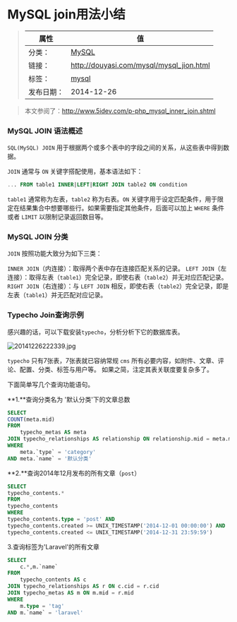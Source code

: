 # MySQL join用法小结

>|  属性  |  值  |
>| ----- | ----- |
>| 分类： | [MySQL](http://douyasi.com/category/mysql/) |
>| 链接： | http://douyasi.com/mysql/mysql_jion.html |
>| 标签： | [mysql](http://douyasi.com/tag/mysql)  |
>| 发布日期： | 2014-12-26 |

>    本文参阅了：http://www.5idev.com/p-php_mysql_inner_join.shtml

### MySQL JOIN 语法概述

`SQL(MySQL) JOIN` 用于根据两个或多个表中的字段之间的关系，从这些表中得到数据。

`JOIN` 通常与 `ON` 关键字搭配使用，基本语法如下：

```sql
... FROM table1 INNER|LEFT|RIGHT JOIN table2 ON condition
```

`table1` 通常称为左表，`table2` 称为右表。`ON` 关键字用于设定匹配条件，用于限定在结果集合中想要哪些行。如果需要指定其他条件，后面可以加上 `WHERE` 条件 或者 `LIMIT` 以限制记录返回数目等。

### MySQL JOIN 分类

`JOIN` 按照功能大致分为如下三类：

`INNER JOIN`（内连接）：取得两个表中存在连接匹配关系的记录。
`LEFT JOIN`（左连接）：取得左表（`table1`）完全记录，即使右表（`table2`）并无对应匹配记录。
`RIGHT JOIN`（右连接）：与 `LEFT JOIN` 相反，即使右表（`table2`）完全记录，即是左表（`table1`）并无匹配对应记录。





### Typecho Join查询示例

感兴趣的话，可以下载安装`typecho`，分析分析下它的数据库表。

![20141226222339.jpg][1]

`typecho` 只有7张表，7张表就已容纳常规 `cms` 所有必要内容，如附件、文章、评论、配置、分类、标签与用户等。
如果之简，注定其表关联度要复杂多了。

下面简单写几个查询功能语句。

**1.**查询分类名为 '默认分类'下的文章总数

```sql
SELECT 
COUNT(meta.mid)
FROM
	typecho_metas AS meta
JOIN typecho_relationships AS relationship ON relationship.mid = meta.mid
WHERE
	meta.`type` = 'category'
AND meta.`name` = '默认分类'

```

**2.**查询2014年12月发布的所有文章（`post`）

```sql
SELECT
typecho_contents.*
FROM
typecho_contents
WHERE
typecho_contents.type = 'post' AND
typecho_contents.created >= UNIX_TIMESTAMP('2014-12-01 00:00:00') AND
typecho_contents.created <= UNIX_TIMESTAMP('2014-12-31 23:59:59')
```

3.查询标签为'Laravel'的所有文章

```sql
SELECT
	c.*,m.`name`
FROM
	typecho_contents AS c
JOIN typecho_relationships AS r ON c.cid = r.cid
JOIN typecho_metas AS m ON m.mid = r.mid
WHERE
	m.type = 'tag'
AND m.`name` = 'laravel'
```

  [1]: http://douyasi.com/usr/uploads/2014/12/484210490.jpg